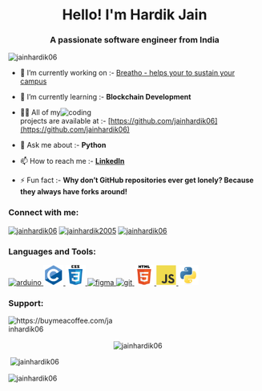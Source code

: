 <h1 align="center">Hello! I'm Hardik Jain</h1>
<h3 align="center">A passionate software engineer from India</h3>

<p align="left"> <img src="https://komarev.com/ghpvc/?username=jainhardik06&label=Profile%20views&color=0e75b6&style=flat" alt="jainhardik06" /> </p>

- 🔭 I’m currently working on :- [Breatho - helps your to sustain your campus](https://github.com/Arpitgarg07/Breatho-website)

- 🌱 I’m currently learning :- **Blockchain Development**
<img align="right" alt="coding" width="400" src="https://user-images.githubusercontent.com/75851313/151668395-5591532b-28da-46a6-9476-7c9694bcb60e.gif">

- 👨‍💻 All of my projects are available at :- [https://github.com/jainhardik06](https://github.com/jainhardik06)

- 💬 Ask me about :- **Python**

- 📫 How to reach me :- **[LinkedIn](https://www.linkedin.com/in/jainhardik06/)**

- ⚡ Fun fact :- **Why don’t GitHub repositories ever get lonely? Because they always have forks around!**

<h3 align="left">Connect with me:</h3>
<p align="left">
<a href="https://codepen.io/jainhardik06" target="blank"><img align="center" src="https://raw.githubusercontent.com/rahuldkjain/github-profile-readme-generator/master/src/images/icons/Social/codepen.svg" alt="jainhardik06" height="30" width="40" /></a>
<a href="https://twitter.com/jainhardik2005" target="blank"><img align="center" src="https://raw.githubusercontent.com/rahuldkjain/github-profile-readme-generator/master/src/images/icons/Social/twitter.svg" alt="jainhardik2005" height="30" width="40" /></a>
<a href="https://linkedin.com/in/jainhardik06" target="blank"><img align="center" src="https://raw.githubusercontent.com/rahuldkjain/github-profile-readme-generator/master/src/images/icons/Social/linked-in-alt.svg" alt="jainhardik06" height="30" width="40" /></a>
</p>

<h3 align="left">Languages and Tools:</h3>
<p align="left"> 
<a href="https://www.arduino.cc/" target="_blank" rel="noreferrer"> <img src="https://cdn.worldvectorlogo.com/logos/arduino-1.svg" alt="arduino" width="40" height="40"/> </a>
<a href="https://www.cprogramming.com/" target="_blank" rel="noreferrer"> <img src="https://raw.githubusercontent.com/devicons/devicon/master/icons/c/c-original.svg" alt="c" width="40" height="40"/> </a>
<a href="https://www.w3schools.com/css/" target="_blank" rel="noreferrer"> <img src="https://raw.githubusercontent.com/devicons/devicon/master/icons/css3/css3-original-wordmark.svg" alt="css3" width="40" height="40"/> </a>
<a href="https://www.figma.com/" target="_blank" rel="noreferrer"> <img src="https://www.vectorlogo.zone/logos/figma/figma-icon.svg" alt="figma" width="40" height="40"/> </a>
<a href="https://git-scm.com/" target="_blank" rel="noreferrer"> <img src="https://www.vectorlogo.zone/logos/git-scm/git-scm-icon.svg" alt="git" width="40" height="40"/> </a>
<a href="https://www.w3.org/html/" target="_blank" rel="noreferrer"> <img src="https://raw.githubusercontent.com/devicons/devicon/master/icons/html5/html5-original-wordmark.svg" alt="html5" width="40" height="40"/> </a>
<a href="https://developer.mozilla.org/en-US/docs/Web/JavaScript" target="_blank" rel="noreferrer"> <img src="https://raw.githubusercontent.com/devicons/devicon/master/icons/javascript/javascript-original.svg" alt="javascript" width="40" height="40"/> </a>
<a href="https://www.python.org" target="_blank" rel="noreferrer"> <img src="https://raw.githubusercontent.com/devicons/devicon/master/icons/python/python-original.svg" alt="python" width="40" height="40"/> </a>
</p>

<h3 align="left">Support:</h3>
<p><a href="https://ko-fi.com/https://buymeacoffee.com/jainhardik06"> <img align="left" src="https://cdn.ko-fi.com/cdn/kofi3.png?v=3" height="50" width="210" alt="https://buymeacoffee.com/jainhardik06" /></a></p><br><br>

<p><img align="center" src="https://github-readme-stats.vercel.app/api/top-langs?username=jainhardik06&show_icons=true&locale=en&layout=compact" alt="jainhardik06" /></p>

<p>&nbsp;<img align="center" src="https://github-readme-stats.vercel.app/api?username=jainhardik06&show_icons=true&locale=en" alt="jainhardik06" /></p>

<p><img align="center" src="https://github-readme-streak-stats.herokuapp.com/?user=jainhardik06&" alt="jainhardik06" /></p>
